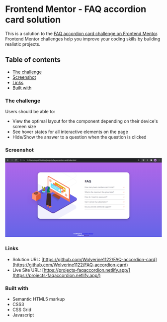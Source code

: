 # Frontend Mentor - FAQ accordion card solution

This is a solution to the [FAQ accordion card challenge on Frontend Mentor](https://www.frontendmentor.io/challenges/faq-accordion-card-XlyjD0Oam). Frontend Mentor challenges help you improve your coding skills by building realistic projects. 

## Table of contents

- [The challenge](#the-challenge)
- [Screenshot](#screenshot)
- [Links](#links)
- [Built with](#built-with)

### The challenge

Users should be able to:

- View the optimal layout for the component depending on their device's screen size
- See hover states for all interactive elements on the page
- Hide/Show the answer to a question when the question is clicked

### Screenshot

![](./images/screenshot.png)

### Links

- Solution URL: [https://github.com/Wolverine1122/FAQ-accordion-card](https://github.com/Wolverine1122/FAQ-accordion-card)
- Live Site URL: [https://projects-faqaccordion.netlify.app/](https://projects-faqaccordion.netlify.app/)

### Built with

- Semantic HTML5 markup
- CSS3 
- CSS Grid
- Javascript
